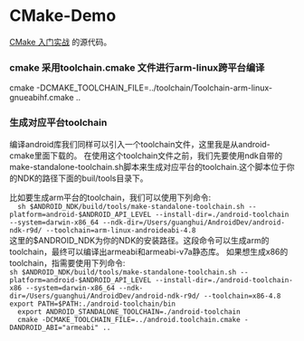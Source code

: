 CMake-Demo
=====

[CMake 入门实战](http://hahack.com/codes/cmake) 的源代码。

### cmake 采用toolchain.cmake 文件进行arm-linux跨平台编译  
cmake -DCMAKE_TOOLCHAIN_FILE=../toolchain/Toolchain-arm-linux-gnueabihf.cmake ..  

### 生成对应平台toolchain
编译android库我们同样可以引入一个toolchain文件，这里我是从android-cmake里面下载的。 在使用这个toolchain文件之前，我们先要使用ndk自带的make-standalone-toolchain.sh脚本来生成对应平台的toolchain.这个脚本位于你的NDK的路径下面的buil/tools目录下。  

比如要生成arm平台的toolchain，我们可以使用下列命令:  
`  
sh $ANDROID_NDK/build/tools/make-standalone-toolchain.sh --platform=android-$ANDROID_API_LEVEL --install-dir=./android-toolchain --system=darwin-x86_64 --ndk-dir=/Users/guanghui/AndroidDev/android-ndk-r9d/ --toolchain=arm-linux-androideabi-4.8
`  
这里的$ANDROID_NDK为你的NDK的安装路径。这段命令可以生成arm的toolchain，最终可以编译出armeabi和armeabi-v7a静态库。 如果想生成x86的toolchain，指需要使用下列命令:  
`
sh $ANDROID_NDK/build/tools/make-standalone-toolchain.sh --platform=android-$ANDROID_API_LEVEL --install-dir=./android-toolchain-x86 --system=darwin-x86_64 --ndk-dir=/Users/guanghui/AndroidDev/android-ndk-r9d/ --toolchain=x86-4.8
`  
`
export PATH=$PATH:./android-toolchain/bin
`  
`  
export ANDROID_STANDALONE_TOOLCHAIN=./android-toolchain  
`  
`  
cmake -DCMAKE_TOOLCHAIN_FILE=../android.toolchain.cmake -DANDROID_ABI="armeabi" ..  
`  

